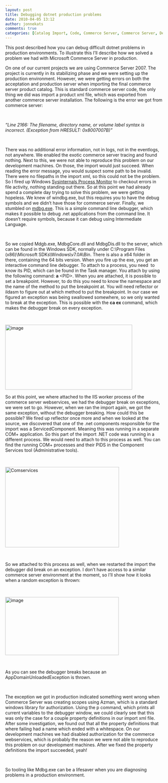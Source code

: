 ```yaml
---
layout: post
title: Debugging dotnet production problems
date: 2010-04-05 13:12
author: jonnekats
comments: true
categories: [Catalog Import, Code, Commerce Server, Commerce Server, Debug, Error, Msdbg, Production]
---
```

<p>This post described how you can debug difficult dotnet problems in production environments. To illustrate this I’ll describe how we solved a problem we had with Microsoft Commerce Server in production. </p>  <p>On one of our current projects we are using Commerce Server 2007. The project is currently in its stabilizing phase and we were setting up the production environment. However, we were getting errors on both the acceptation and production server when importing the final commerce server product catalog. This is standard commerce server code, the only thing we did was import a product xml file, which was exported from another commerce server installation. The following is the error we got from commerce server:</p>  <p>&#160;</p>  <p><em>“Line 2166: The filename, directory name, or volume label syntax is incorrect. (Exception from HRESULT: 0x8007007B)”</em></p>  <p>&#160;</p>  <p>There was no additional error information, not in logs, not in the eventlogs, not anywhere. We enabled the exotic commerce server tracing and found nothing. Next to this, we were not able to reproduce this problem on our development machines. On those, the import would just succeed. When reading the error message, you would suspect some path to be invalid. There were no filepaths in the import xml, so this could not be the problem. So I fired up Windows <a href="http://technet.microsoft.com/en-us/sysinternals/bb545046.aspx" target="_blank">Sysinternals Process Monitor</a> to checkout errors in file activity, nothing standing out there. So at this point we had already spend a complete day trying to solve this problem, we were getting hopeless. We knew of windbg.exe, but this requires you to have the debug symbols and we didn’t have those for commerce server. Finally, we stumbled on <a href="http://msdn.microsoft.com/en-us/library/ms229861.aspx" target="_blank">mdbg.exe</a>. This is a simple command line debugger, which makes it possible to debug .net applications from the command line. It doesn’t require symbols, because it can debug using Intermediate Language. </p>  <p>&#160;</p>  <p>So we copied Mdgb.exe, MdbgCore.dll and MdbgDis.dll to the server, which can be found in the Windows SDK, normally under C:\Program Files (x86)\Microsoft SDKs\Windows\v7.0A\Bin. There is also a x64 folder in there, containing the 64 bits version. When you fire up the exe, you get an interactive command line debugger. To attach to a process, you need&#160; to know its PID, which can be found in the Task manager. You attach by using the following command: <strong>a </strong>&lt;PID&gt;. When you are attached, it is possible to set a breakpoint. However, to do this you need to know the namespace and the name of the method to put the breakpoint at. You will need reflector or ildasm to figure out at which method to put the breakpoint. In our case we figured an exception was being swallowed somewhere, so we only wanted to break at the exception. This is possible with the <strong>ca ex </strong>command, which makes the debugger break on every exception.</p>  <p>&#160;</p>  <p><a href="http://jonnekats.files.wordpress.com/2010/04/image.png"><img style="display:inline;border-width:0;" title="image" border="0" alt="image" src="http://jonnekats.files.wordpress.com/2010/04/image_thumb.png" width="406" height="207" /></a> </p>  <p>So at this point, we where attached to the IIS worker process of the commerce server webservices, we had the debugger break on exceptions, we were set to go. However, when we ran the import again, we got the same exception, without the debugger breaking. How could this be possible? We fired up reflector once more and when we looked at the source, we discovered that one of the .net components responsible for the import was a ServicedComponent. Meaning this was running in a separate COM+ application. So this part of the import .NET code was running in a different process. We would need to attach to this process as well. You can find the running COM+ processes and their PIDS in the Component Services tool (Administrative tools). </p>  <p>&#160;</p>  <p><a href="http://jonnekats.files.wordpress.com/2010/04/comservices.png"><img style="display:inline;border-width:0;" title="Comservices" border="0" alt="Comservices" src="http://jonnekats.files.wordpress.com/2010/04/comservices_thumb.png" width="364" height="256" /></a> </p>  <p>&#160;</p>  <p>So we attached to this process as well, when we restarted the import the debugger did break on an exception. I don’t have access to a similar commerce server environment at the moment, so I’ll show how it looks when a random exception is thrown:</p>  <p>&#160;</p>  <p><a href="http://jonnekats.files.wordpress.com/2010/04/image1.png"><img style="display:inline;border-width:0;" title="image" border="0" alt="image" src="http://jonnekats.files.wordpress.com/2010/04/image_thumb1.png" width="363" height="185" /></a> </p>  <p>&#160;</p>  <p>As you can see the debugger breaks because an AppDomainUnloadedException is thrown. </p>  <p>&#160;</p>  <p>The exception we got in production indicated something went wrong when Commerce Server was creating scopes using Azman, which is a standard windows library for authorization. Using the p command, which prints all current variables to the debugger window, we could clearly see that this was only the case for a couple property definitions in our import xml file. After some investigation, we found out that all the property definitions that where failing had a name which ended with a whitespace. On our development machines we had disabled authorization for the commerce webservices, which is probably the reason we were not able to reproduce this problem on our development machines. After we fixed the property definitions the import succeeded, yeah!</p>  <p>&#160;</p>  <p>So tooling like Mdbg.exe can be a lifesaver when you are diagnosing problems in a production environment. </p>
